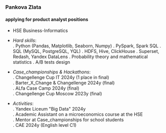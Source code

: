 ### Pankova Zlata 
#### applying for product analyst positions
- HSE Business-Informatics

- *Hard skills*:  
  . Python (Pandas, Matplotlib, Seaborn, Numpy)
  . PySpark, Spark SQL
  . SQL (MySQL,  PostgreSQL, YQL)
  . HDFS, Hive, ClickHouse
  . Superset, Redash, Yandex DataLens
  . Probability theory and mathematical statistics
  . A/B tests design

- *Case_championships & Hackathons*:  
  . Changellenge Cup IT 2024y (1 place in final)  
  . Barter_X_Change & Changellenge 2024y (final)  
  . ALfa Case Camp 2024y (final)  
  . Changellenge  Cup Moscow 2023y (final)
  
- *Activities*:  
  . Yandex Liceum "Big Data" 2024y  
  . Academic Assistant on a microeconomics course at the HSE  
  . Mentor at Case_championships for school students  
  . CAE 2024y (English level C1)  
